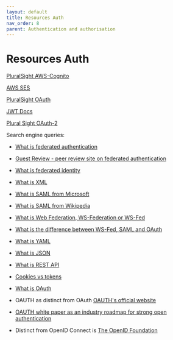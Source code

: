 ```yaml
---
layout: default
title: Resources Auth
nav_order: 8
parent: Authentication and authorisation
---
```



# Resources Auth

[PluralSight AWS-Cognito](https://app.pluralsight.com/library/courses/serverless-authentication-authorization-amazon-cognito/table-of-contents)

[AWS SES](https://docs.aws.amazon.com/ses/latest/dg/Welcome.html)

[PluralSight OAuth](https://app.pluralsight.com/library/courses/pluralsight-live-2020-oauth2-openid-connect/table-of-contents)

[JWT Docs](https://jwt.io/)

[Plural Sight OAuth-2](https://app.pluralsight.com/library/courses/oauth-2-getting-started/table-of-contents)

Search engine queries:

- [What is federated authentication](https://www.hexnode.com/blogs/what-is-federated-authentication/)

- [Guest Review - peer review site on federated authentication](https://learn.g2.com/federated-authentication)

- [What is federated identity](https://en.wikipedia.org/wiki/WS-Federation)

- [What is XML](https://www.w3schools.com/XML/xml_whatis.asp)

- [What is SAML from Microsoft](https://www.microsoft.com/en-gb/security/business/security-101/what-is-security-assertion-markup-language-saml)

- [What is SAML from Wikipedia](https://en.wikipedia.org/wiki/Security_Assertion_Markup_Language)

- [What is Web Federation, WS-Federation or WS-Fed](https://auth0.com/docs/authenticate/protocols/ws-fed-protocol)

- [What is the difference between WS-Fed, SAML and OAuth](https://techcommunity.microsoft.com/t5/core-infrastructure-and-security/adfs-deep-dive-comparing-ws-fed-saml-and-oauth/ba-p/257584)

- [What is YAML](https://phoenixnap.com/blog/what-is-yaml-with-examples)

- [What is JSON](https://developer.mozilla.org/en-US/docs/Learn/JavaScript/Objects/JSON)

- [What is REST API](https://www.ibm.com/topics/rest-apis)

- [Cookies vs tokens](https://auth0.com/blog/cookies-vs-tokens-definitive-guide/)

- [What is OAuth](https://en.wikipedia.org/wiki/OAuth#OAuth_and_other_standards)

- OAUTH as distinct from OAuth [OAUTH's official website](https://openauthentication.org/)

- [OAUTH white paper as an industry roadmap for strong open authentication](https://openauthentication.org/wp-content/uploads/2015/09/AnIndustryRoadmapforOpenStrongAuthentication.pdf)

- Distinct from OpenID Connect is [The OpenID Foundation](https://en.wikipedia.org/wiki/OpenID#OpenID_Foundation)